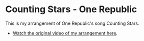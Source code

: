 # Counting Stars - One Republic

This is my arrangement of One Republic's song Counting Stars.

* [Watch the original video of my arrangement here](https://youtu.be/A3QMuj0VscY).
